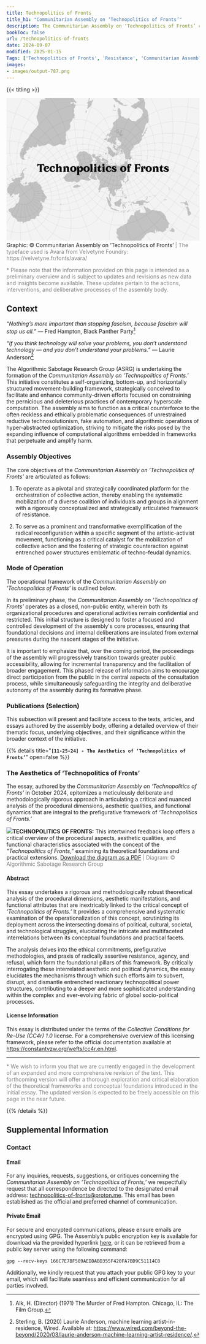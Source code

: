 ```yaml
---
title: Technopolitics of Fronts
title_h1: "Communitarian Assembly on ‘Technopolitics of Fronts’"
description: The Communitarian Assembly on ‘Technopolitics of Fronts’ constitutes a self-organizing, horizontally structured framework rigorously designed to integrate and align the intersecting domains of artistic activism, technological concerns, and collective action, with the aim of advancing and amplifying community-driven efforts to constrain the harmful practices associated with contemporary hyperscale computation.
bookToc: false
url: /technopolitics-of-fronts
date: 2024-09-07
modified: 2025-01-15
Tags: ['Technopolitics of Fronts', 'Resistance', 'Communitarian Assembly', 'Solidarity', 'Artivism', 'Anti-fascist Radical Care', 'Feminist Methods', 'Decolonial Tactics']
images:
- images/output-787.png
---
```


{{< titling >}}

<div class="caption"><img src="images/output-641.png">Graphic: © Communitarian Assembly on ‘Technopolitics of Fronts’<span style="color:grey"> | The typeface used is Avara from Velvetyne Foundry: https://velvetyne.fr/fonts/avara/</span></div>

<span style="color:grey">* Please note that the information provided on this page is intended as a preliminary overview and is subject to updates and revisions as new data and insights become available. These updates pertain to the actions, interventions, and deliberative processes of the assembly body.</span>

## Context

_“Nothing’s more important than stopping fascism, because fascism will stop us all.”_ — Fred Hampton, Black Panther Party[^1]

_“If you think technology will solve your problems, you don’t understand technology — and you don’t understand your problems.”_ — Laurie Anderson[^2] 

The Algorithmic Sabotage Research Group (ASRG) is undertaking the formation of the _Communitarian Assembly on ‘Technopolitics of Fronts.’_ This initiative constitutes a self-organizing, bottom-up, and horizontally structured movement-building framework, strategically conceived to facilitate and enhance community-driven efforts focused on constraining the pernicious and deleterious practices of contemporary hyperscale computation. The assembly aims to function as a critical counterforce to the often reckless and ethically problematic consequences of unrestrained reductive technosolutionism, fake automation, and algorithmic operations of hyper-abstracted optimization, striving to mitigate the risks posed by the expanding influence of computational algorithms embedded in frameworks that perpetuate and amplify harm.

### Assembly Objectives

The core objectives of the _Communitarian Assembly on ‘Technopolitics of Fronts’_ are articulated as follows:

1. To operate as a pivotal and strategically coordinated platform for the orchestration of collective action, thereby enabling the systematic mobilization of a diverse coalition of individuals and groups in alignment with a rigorously conceptualized and strategically articulated framework of resistance.

2. To serve as a prominent and transformative exemplification of the radical reconfiguration within a specific segment of the artistic-activist movement, functioning as a critical catalyst for the mobilization of collective action and the fostering of strategic counteraction against entrenched power structures emblematic of techno-feudal dynamics.

### Mode of Operation

The operational framework of the _Communitarian Assembly on ‘Technopolitics of Fronts’_ is outlined below.

In its preliminary phase, the _Communitarian Assembly on ‘Technopolitics of Fronts’_ operates as a closed, non-public entity, wherein both its organizational procedures and operational activities remain confidential and restricted. This initial structure is designed to foster a focused and controlled development of the assembly's core processes, ensuring that foundational decisions and internal deliberations are insulated from external pressures during the nascent stages of the initiative.

It is important to emphasize that, over the coming period, the proceedings of the assembly will progressively transition towards greater public accessibility, allowing for incremental transparency and the facilitation of broader engagement. This phased release of information aims to encourage direct participation from the public in the central aspects of the consultation process, while simultaneously safeguarding the integrity and deliberative autonomy of the assembly during its formative phase.

### Publications (Selection)

This subsection will present and facilitate access to the texts, articles, and essays authored by the assembly body, offering a detailed overview of their thematic focus, underlying objectives, and their significance within the broader context of the initiative.

{{% details title="**`[11-25-24] - The Aesthetics of ‘Technopolitics of Fronts’`**" open=false %}}

### The Aesthetics of ‘Technopolitics of Fronts’

The essay, authored by the _Communitarian Assembly on ‘Technopolitics of Fronts’_ in October 2024, epitomizes a meticulously deliberate and methodologically rigorous approach in articulating a critical and nuanced analysis of the procedural dimensions, aesthetic qualities, and functional dynamics that are integral to the prefigurative framework of _‘Technopolitics of Fronts.’_

<div class="caption"><img src="https://algorithmic-sabotage.github.io/asrg/intertwined-feedback-loops/images/output-639.png"><strong>TECHNOPOLITICS OF FRONTS:</strong> This intertwined feedback loop offers a critical overview of the procedural aspects, aesthetic qualities, and functional characteristics associated with the concept of the <em>“Technopolitics of Fronts,”</em> examining its theoretical foundations and practical extensions. <a href="https://cryptpad.fr/file/#/2/file/yE4q4zLF7GRQnsRw4dQaKzCl/">Download the diagram as a PDF</a> <span style="color:grey">| Diagram: © Algorithmic Sabotage Research Group</span></div>

#### Abstract

This essay undertakes a rigorous and methodologically robust theoretical analysis of the procedural dimensions, aesthetic manifestations, and functional attributes that are inextricably linked to the critical concept of _‘Technopolitics of Fronts.’_ It provides a comprehensive and systematic examination of the operationalization of this concept, scrutinizing its deployment across the intersecting domains of political, cultural, societal, and technological struggles, elucidating the intricate and multifaceted interrelations between its conceptual foundations and practical facets.

The analysis delves into the ethical commitments, prefigurative methodologies, and praxis of radically assertive resistance, agency, and refusal, which form the foundational pillars of this framework. By critically interrogating these interrelated aesthetic and political dynamics, the essay elucidates the mechanisms through which such efforts aim to subvert, disrupt, and dismantle entrenched reactionary technopolitical power structures, contributing to a deeper and more sophisticated understanding within the complex and ever-evolving fabric of global socio-political processes.

#### License Information

This essay is distributed under the terms of the _Collective Conditions for Re-Use (CC4r) 1.0_ license. For a comprehensive overview of this licensing framework, please refer to the official documentation available at https://constantvzw.org/wefts/cc4r.en.html.

***

<span style="color:grey">* We wish to inform you that we are currently engaged in the development of an expanded and more comprehensive revision of the text. This forthcoming version will offer a thorough exploration and critical elaboration of the theoretical frameworks and conceptual foundations introduced in the initial essay. The updated version is expected to be freely accessible on this page in the near future.</span>

{{% /details %}}

## Supplemental Information

### Contact

#### Email

For any inquiries, requests, suggestions, or critiques concerning the _Communitarian Assembly on ‘Technopolitics of Fronts,’_ we respectfully request that all correspondence be directed to the designated email address: [technopolitics-of-fronts@proton.me](mailto:technopolitics-of-fronts@proton.me). This email has been established as the official and preferred channel of communication.

#### Private Email

For secure and encrypted communications, please ensure emails are encrypted using GPG. The Assembly’s public encryption key is available for download via the provided hyperlink [here](166C7E7BF589AEDDABD355F420FA7BD9C51114C8.asc), or it can be retrieved from a public key server using the following command:

```
gpg --recv-keys 166C7E7BF589AEDDABD355F420FA7BD9C51114C8
```

Additionally, we kindly request that you attach your public GPG key to your email, which will facilitate seamless and efficient communication for all parties involved.

[^1]: Alk, H. (Director) (1971) The Murder of Fred Hampton. Chicago, IL: The Film Group.

[^2]: Sterling, B. (2020) Laurie Anderson, machine learning artist-in-residence, Wired. Available at: https://www.wired.com/beyond-the-beyond/2020/03/laurie-anderson-machine-learning-artist-residence/.


